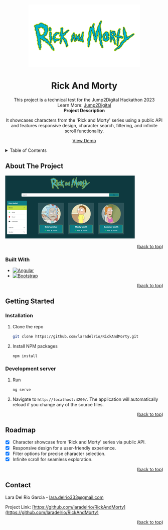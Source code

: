 
<a name="readme-top"></a>

<!-- PROJECT LOGO -->
<br />
<div align="center">
  <a href="https://github.com/github_username/repo_name">
    <img src="images/Rick-and-Morty.png" alt="Logo" height="200">
  </a>

<h1 align="center">Rick And Morty</h1>
  <p>This project is a technical test for the Jump2Digital Hackathon 2023 <br>
  Learn More:    
    <a href="https://jump2digital.site/es/hackathon/">Jump2Digital</a>
    
  <br>
    <strong>Project Description</strong>

  It showcases characters from the 'Rick and Morty' series using a public API and features responsive design, character search, filtering, and infinite scroll functionality.

  <p align="center">
    <a href="https://github.com/laradelrio/RickAndMorty">View Demo</a>
  </p>
</div>



<!-- TABLE OF CONTENTS -->
<details>
  <summary>Table of Contents</summary>
  <ol>
    <li>
      <a href="#about-the-project">About The Project</a>
      <ul>
        <li><a href="#built-with">Built With</a></li>
      </ul>
    </li>
    <li>
      <a href="#getting-started">Getting Started</a>
      <ul>
        <li><a href="#installation">Installation</a></li>
        <li><a href="#development-server">Development server</a></li>
      </ul>
    </li>
    <li><a href="#roadmap">Roadmap</a></li>
    <li><a href="#contact">Contact</a></li>
  </ol>
</details>



<!-- ABOUT THE PROJECT -->
## About The Project

<img src="images/web-screenshot.png" alt="Logo"  height="200">

<p align="right">(<a href="#readme-top">back to top</a>)</p>



### Built With

* [![Angular][Angular.io]][Angular-url]
* [![Bootstrap][Bootstrap.com]][Bootstrap-url]

<p align="right">(<a href="#readme-top">back to top</a>)</p>



<!-- GETTING STARTED -->
## Getting Started


### Installation

1. Clone the repo
   ```sh
   git clone https://github.com/laradelrio/RickAndMorty.git
   ```
3. Install NPM packages
   ```sh
   npm install
   ```

### Development server

1. Run
   ```sh
   ng serve
   ```
  2. Navigate to `http://localhost:4200/`. The application will automatically reload if you change any of the source files.

<p align="right">(<a href="#readme-top">back to top</a>)</p>

<!-- ROADMAP -->
## Roadmap

- [X] Character showcase from 'Rick and Morty' series via public API.
- [X] Responsive design for a user-friendly experience.
- [X] Filter options for precise character selection.
- [X] Infinite scroll for seamless exploration.

<p align="right">(<a href="#readme-top">back to top</a>)</p>


<!-- CONTACT -->
## Contact

Lara Del Rio Garcia - lara.delrio333@gmail.com

Project Link: [https://github.com/laradelrio/RickAndMorty](https://github.com/laradelrio/RickAndMorty)

<p align="right">(<a href="#readme-top">back to top</a>)</p>





<!-- MARKDOWN LINKS & IMAGES -->
<!-- https://www.markdownguide.org/basic-syntax/#reference-style-links -->
[linkedin-shield]: https://img.shields.io/badge/-LinkedIn-black.svg?style=for-the-badge&logo=linkedin&colorB=555
[linkedin-url]: www.linkedin.com/in/lara-del-rio-garcia
[product-screenshot]: images/screenshot.png
[Angular.io]: https://img.shields.io/badge/Angular-DD0031?style=for-the-badge&logo=angular&logoColor=white
[Angular-url]: https://angular.io/
[Bootstrap.com]: https://img.shields.io/badge/Bootstrap-563D7C?style=for-the-badge&logo=bootstrap&logoColor=white
[Bootstrap-url]: https://getbootstrap.com